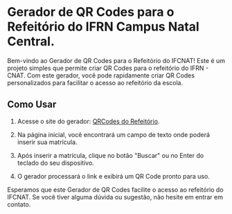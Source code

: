 # Gerador de QR Codes para o Refeitório do IFRN Campus Natal Central.

Bem-vindo ao Gerador de QR Codes para o Refeitório do IFCNAT! Este é um projeto simples que permite criar QR Codes para o refeitório do IFRN - CNAT. Com este gerador, você pode rapidamente criar QR Codes personalizados para facilitar o acesso ao refeitório da escola.

## Como Usar

1. Acesse o site do gerador: [QRCodes do Refeitório](https://neemias-renan.github.io/qrc_refeitoriocnat/).

2. Na página inicial, você encontrará um campo de texto onde poderá inserir sua matrícula.

3. Após inserir a matrícula, clique no botão "Buscar" ou no Enter do teclado do seu dispositivo.

4. O gerador processará o link e exibirá um QR Code pronto para uso.

Esperamos que este Gerador de QR Codes facilite o acesso ao refeitório do IFCNAT. Se você tiver alguma dúvida ou sugestão, não hesite em entrar em contato.
